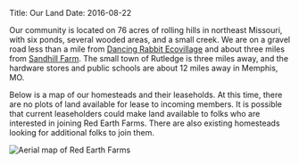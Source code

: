 Title: Our Land
Date: 2016-08-22

Our community is located on 76 acres of rolling hills in northeast Missouri, with six ponds, several wooded areas, and a small creek. We are on a gravel road less than a mile from [Dancing Rabbit Ecovillage](http://www.dancingrabbit.org/) and about three miles from [Sandhill Farm](http://www.sandhillfarm.org/). The small town of Rutledge is three miles away, and the hardware stores and public schools are about 12 miles away in Memphis, MO.

Below is a map of our homesteads and their leaseholds. At this time, there are no plots of land available for lease to incoming members. It is possible that current leaseholders could make land available to folks who are interested in joining Red Earth Farms. There are also existing homesteads looking for additional folks to join them.

![Aerial map of Red Earth Farms]({filename}images/map.jpg)
